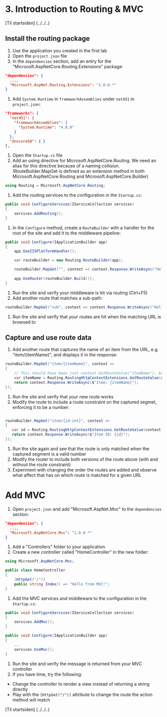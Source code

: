 # 3. Introduction to Routing & MVC

[Til startsiden] (../../..)

## Install the routing package
1. Use the application you created in the first lab
1. Open the `project.json` file
1. In the `dependencies` section, add an entry for the "Microosft.AspNetCore.Routing.Extensions" package:

  ``` JSON
  "dependencies": {
    ...,
    "Microsoft.AspNet.Routing.Extensions": "1.0.0-*"
  }
  ```
1. Add `System.Runtime` in `frameworkAssemblies` under `net451` in `project.json`:

  ```JSON
  "frameworks": {
    "net451": {
      "frameworkAssemblies": {
        "System.Runtime": "4.0.0"
      } 
    },
    "dnxcore50": { }
  },
  ```
1. Open the `Startup.cs` file
1. Add an using directive for Microsoft.AspNetCore.Routing. We need an alias for this directive because of a naming collision. (RouteBuilder.MapGet is defined as an extension method in both Microsoft.AspNetCore.Routing and Microsoft.AspNetCore.Builder)

  ``` c#
  using Routing = Microsoft.AspNetCore.Routing;
  ```

1. Add the routing services to the configuration in the `Startup.cs`:

  ``` c#
  public void ConfigureServices(IServiceCollection services)
  {
      services.AddRouting();
  }
  ```
1. In the `Configure` method, create a `RouteBuilder` with a handler for the root of the site and add it to the middleware pipeline:
  
  ``` c#
  public void Configure(IApplicationBuilder app)
  {
      app.UseIISPlatformHandler();

      var routeBuilder = new Routing.RouteBuilder(app);

      routeBuilder.MapGet("", context => context.Response.WriteAsync("Hello from Routing!"));
            
      app.UseRouter(routeBuilder.Build());
  }
  ```
1. Run the site and verify your middleware is hit via routing (Ctrl+F5)
1. Add another route that matches a sub-path:
  
  ``` c#
  routeBuilder.MapGet("sub", context => context.Response.WriteAsync("Hello from sub!"));
  ```
1. Run the site and verify that your routes are hit when the matching URL is browsed to

## Capture and use route data
1. Add another route that captures the name of an item from the URL, e.g. "item/{itemName}", and displays it in the response:
  
  ``` c#
  routeBuilder.MapGet("item/{itemName}", context =>
  {
      // This should have been just context.GetRouteValue("itemName"), but the extension method is not available on context due to namespace alias.
      var itemName = Routing.RoutingHttpContextExtensions.GetRouteValue(context, "itemName");
      return context.Response.WriteAsync($"Item: {itemName}");
  });
  ```
1. Run the site and verify that your new route works
1. Modify the route to include a route constraint on the captured segmet, enforcing it to be a number:
  
  ``` c#

  routeBuilder.MapGet("item/{id:int}", context =>
  {
     var id = Routing.RoutingHttpContextExtensions.GetRouteValue(context, "id");
     return context.Response.WriteAsync($"Item ID: {id}");
  });


  ```
1. Run the site again and see that the route is only matched when the captured segment is a valid number
1. Modify the router to include both versions of the route above (with and without the route constraint)
1. Experiment with changing the order the routes are added and observe what affect that has on which route is matched for a given URL

# Add MVC
1. Open `project.json` and add "Microsoft.AspNet.Mvc" to the `dependencies` section:

  ``` JSON
  "dependencies": {
    ...,
    "Microsoft.AspNetCore.Mvc": "1.0.0-*"
  }
  ```
1. Add a "Controllers" folder to your application
1. Create a new controller called "HomeController" in the new folder:

  ``` c#
  using Microsoft.AspNetCore.Mvc;
  
  public class HomeController
  {
      [HttpGet("/")]
      public string Index() => "Hello from MVC!";
  }
  ```
1. Add the MVC services and middleware to the configuration in the `Startup.cs`:

  ``` c#
  public void ConfigureServices(IServiceCollection services)
  {
      services.AddMvc();
  }
  
  public void Configure(IApplicationBuilder app)
  {
      ...
      services.UseMvc();
  }
  ```
1. Run the site and verify the message is returned from your MVC controller
1. If you have time, try the following:
  - Change the controller to render a view instead of returning a string directly
  - Play with the `[HttpGet("/")]` attribute to change the route the action method will match

[Til startsiden] (../../..)
